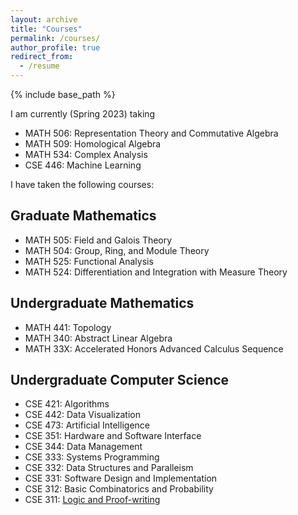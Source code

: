 ```yaml
---
layout: archive
title: "Courses"
permalink: /courses/
author_profile: true
redirect_from:
  - /resume
---
```


{% include base_path %}

I am currently (Spring 2023) taking 

- MATH 506: Representation Theory and Commutative Algebra
- MATH 509: Homological Algebra
- MATH 534: Complex Analysis
- CSE 446: Machine Learning

I have taken the following courses:

Graduate Mathematics 
---
- MATH 505: Field and Galois Theory
- MATH 504: Group, Ring, and Module Theory
- MATH 525: Functional Analysis
- MATH 524: Differentiation and Integration with Measure Theory 

Undergraduate Mathematics 
---
- MATH 441: Topology
- MATH 340: Abstract Linear Algebra
- MATH 33X: Accelerated Honors Advanced Calculus Sequence

Undergraduate Computer Science
---
- CSE 421: Algorithms
- CSE 442: Data Visualization
- CSE 473: Artificial Intelligence
- CSE 351: Hardware and Software Interface
- CSE 344: Data Management
- CSE 333: Systems Programming
- CSE 332: Data Structures and Paralleism
- CSE 331: Software Design and Implementation
- CSE 312: Basic Combinatorics and Probability
- CSE 311: [Logic and Proof-writing](https://courses.cs.washington.edu/courses/cse311/21au/)